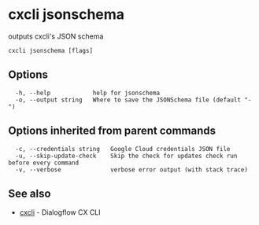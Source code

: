 # cxcli jsonschema

outputs cxcli's JSON schema

```
cxcli jsonschema [flags]
```

## Options

```
  -h, --help            help for jsonschema
  -o, --output string   Where to save the JSONSchema file (default "-")
```

## Options inherited from parent commands

```
  -c, --credentials string   Google Cloud credentials JSON file
  -u, --skip-update-check    Skip the check for updates check run before every command
  -v, --verbose              verbose error output (with stack trace)
```

## See also

* [cxcli](/cmd/cxcli/)	 - Dialogflow CX CLI

